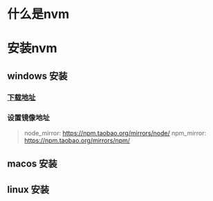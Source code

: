 # 什么是nvm
# 安装nvm
## windows 安装
### [下载地址](https://github.com/coreybutler/nvm-windows/releases)
### 设置镜像地址 
> node_mirror: https://npm.taobao.org/mirrors/node/
> npm_mirror: https://npm.taobao.org/mirrors/npm/
## macos 安装
## linux 安装
